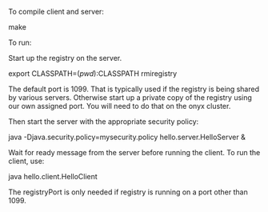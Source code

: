 

To compile client and server:

make

To run:

Start up the registry on the server.

export CLASSPATH=$(pwd):$CLASSPATH
rmiregistry <registryPort>

The default port is 1099. That is typically used if the registry is being shared by various
servers. Otherwise start up a private copy of the registry using our own assigned port. You
will need to do that on the onyx cluster.


Then start the server with the appropriate security policy:

java -Djava.security.policy=mysecurity.policy hello.server.HelloServer <registryPort>&

Wait for ready message from the server before running the client. To run the client, use:

java hello.client.HelloClient <hostname> <registryPort>

The registryPort is only needed if registry is running on a port other than 1099.


